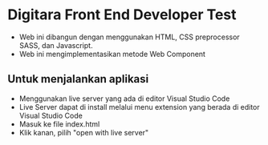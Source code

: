 # Digitara Front End Developer Test

- Web ini dibangun dengan menggunakan HTML, CSS preprocessor SASS, dan Javascript.</br>
- Web ini mengimplementasikan metode Web Component
  </br>

## Untuk menjalankan aplikasi

- Menggunakan live server yang ada di editor Visual Studio Code</br>
- Live Server dapat di install melalui menu extension yang berada di editor Visual Studio Code</br>
- Masuk ke file index.html</br>
- Klik kanan, pilih "open with live server"</br>
